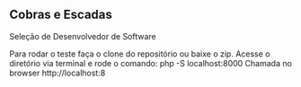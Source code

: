 ## Cobras e Escadas

Seleção de Desenvolvedor de Software

Para rodar o teste faça o clone do repositório ou baixe o zip.
Acesse o diretório via terminal e rode o comando:
php -S localhost:8000
Chamada no browser http://localhost:8